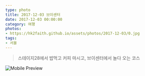 ```yaml
---
type: photo
title: 2017-12-03 브이센터
date: 2017-12-03 00:00:00
category: 여행
photos:
- https://hk2faith.github.io/assets/photos/2017-12-03/0.jpg
tags:
- 서울
---
```


> 스테이지28에서 밥먹고 커피 마시고, 브이센터에서 놀다 오는 코스

<!-- more -->

![Mobile Preview](https://hk2faith.github.io/assets/photos/2017-12-03/1.jpg)
